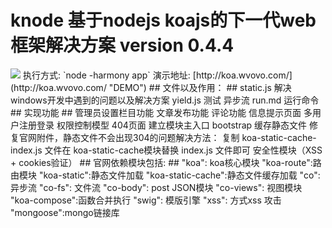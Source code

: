 knode 基于nodejs koajs的下一代web框架解决方案 version 0.4.4
=======================
<img src="http://wvovo.com/koajs/knode.gif">
执行方式: `node -harmony app`  
演示地址: [http://koa.wvovo.com/](http://koa.wvovo.com/ "DEMO")
## 文件以及作用： ##
static.js 解决windows开发中遇到的问题以及解决方案  
yield.js 测试 异步流  
run.md 运行命令  
## 实现功能 ##
管理员设置栏目功能  
文章发布功能  
评论功能  
信息提示页面
多用户注册登录  
权限控制模型 
404页面  
建立模块主入口  
bootstrap   
缓存静态文件
修复官网附件，静态文件不会出现304的问题解决方法：  
复制 koa-static-cache-index.js 文件在 koa-static-cache模块替换 index.js 文件即可  
安全性模块（XSS + cookies验证）  
## 官网依赖模块包括: ##
"koa": koa核心模块  
"koa-route":路由模块    
"koa-static":静态文件加载  
"koa-static-cache":静态文件缓存加载  
"co":异步流  
"co-fs": 文件流  
"co-body": post JSON模块  
"co-views": 视图模块  
"koa-compose":函数合并执行  
"swig": 模版引擎  
"xss":    方式xss 攻击    
"mongoose":mongo链接库    








